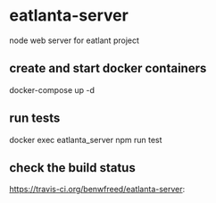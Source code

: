# eatlanta-server
node web server for eatlant project

## create and start docker containers
docker-compose up -d

## run tests
docker exec eatlanta_server npm run test

## check the build status
https://travis-ci.org/benwfreed/eatlanta-server:
